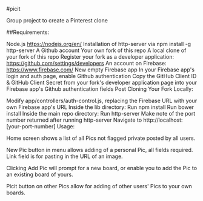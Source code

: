 #picit

Group project to create a Pinterest clone

##Requirements:

Node.js https://nodejs.org/en/
Installation of http-server via npm install -g http-server
A Github account
Your own fork of this repo
A local clone of your fork of this repo
Register your fork as a developer application: https://github.com/settings/developers
An account on Firebase: https://www.firebase.com/
New empty Firebase app
In your Firebase app's login and auth page, enable Github authentication
Copy the GitHub Client ID & GitHub Client Secret from your fork's developer application page into your Firebase app's Github authentication fields
Post Cloning Your Fork Locally:

Modify app/controllers/auth-control.js, replacing the Firebase URL with your own Firebase app's URL
Inside the lib directory:
Run npm install
Run bower install
Inside the main repo directory:
Run http-server
Make note of the port number returned after running http-server
Navigate to http://localhost:[your-port-number]
Usage:

Home screen shows a list of all Pics not flagged private posted by all users.

New Pic button in menu allows adding of a personal Pic, all fields required. Link field is for pasting in the URL of an image.

Clicking Add Pic will prompt for a new board, or enable you to add the Pic to an existing board of yours.

Picit button on other Pics allow for adding of other users' Pics to your own boards.
